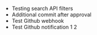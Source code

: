 - Testing search API filters
- Additional commit after approval
- Test Github webhook
- Test Github notification
1
2

